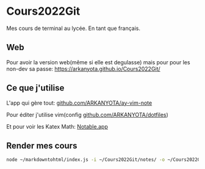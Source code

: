 # Cours2022Git
Mes cours de terminal au lycée. En tant que français.

## Web
Pour avoir la version web(même si elle est degulasse) mais pour pour les non-dev sa passe: https://arkanyota.github.io/Cours2022Git/

## Ce que j'utilise
L'app qui gère tout: [github.com/ARKANYOTA/ay-vim-note](https://github.com/ARKANYOTA/ay-vim-note)

Pour éditer j'utilise vim(config [github.com/ARKANYOTA/dotfiles](https://github.com/ARKANYOTA/dotfiles))

Et pour voir les Katex Math: [Notable.app](https://notable.app)

## Render mes cours
```bash
node ~/markdowntohtml/index.js -i ~/Cours2022Git/notes/ -o ~/Cours2022Git/output --choosetheme --setinfolder ./exports --toc --render-math --dark --linker && ./exportall.sh 
```
